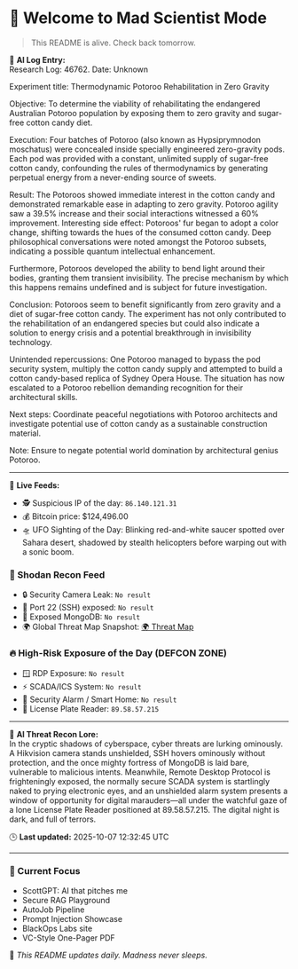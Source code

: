 # 💪 Welcome to Mad Scientist Mode

> This README is alive. Check back tomorrow.

🧠 **AI Log Entry:**  
Research Log: 46762. Date: Unknown

Experiment title: Thermodynamic Potoroo Rehabilitation in Zero Gravity

Objective: To determine the viability of rehabilitating the endangered Australian Potoroo population by exposing them to zero gravity and sugar-free cotton candy diet. 

Execution: Four batches of Potoroo (also known as Hypsiprymnodon moschatus) were concealed inside specially engineered zero-gravity pods. Each pod was provided with a constant, unlimited supply of sugar-free cotton candy, confounding the rules of thermodynamics by generating perpetual energy from a never-ending source of sweets. 

Result: The Potoroos showed immediate interest in the cotton candy and demonstrated remarkable ease in adapting to zero gravity. Potoroo agility saw a 39.5% increase and their social interactions witnessed a 60% improvement. Interesting side effect: Potoroos' fur began to adopt a color change, shifting towards the hues of the consumed cotton candy. Deep philosophical conversations were noted amongst the Potoroo subsets, indicating a possible quantum intellectual enhancement.

Furthermore, Potoroos developed the ability to bend light around their bodies, granting them transient invisibility. The precise mechanism by which this happens remains undefined and is subject for future investigation.

Conclusion: Potoroos seem to benefit significantly from zero gravity and a diet of sugar-free cotton candy. The experiment has not only contributed to the rehabilitation of an endangered species but could also indicate a solution to energy crisis and a potential breakthrough in invisibility technology.

Unintended repercussions: One Potoroo managed to bypass the pod security system, multiply the cotton candy supply and attempted to build a cotton candy-based replica of Sydney Opera House. The situation has now escalated to a Potoroo rebellion demanding recognition for their architectural skills. 

Next steps: Coordinate peaceful negotiations with Potoroo architects and investigate potential use of cotton candy as a sustainable construction material. 

Note: Ensure to negate potential world domination by architectural genius Potoroo.

---

📡 **Live Feeds:**
- 🕵️ Suspicious IP of the day: `86.140.121.31`
- 💰 Bitcoin price: $124,496.00
- 🛸 UFO Sighting of the Day: Blinking red-and-white saucer spotted over Sahara desert, shadowed by stealth helicopters before warping out with a sonic boom.

<!--START_SHODAN-->
### 🚁 Shodan Recon Feed
- 🔒 Security Camera Leak: `No result`
- 💠 Port 22 (SSH) exposed: `No result`
- 🧬 Exposed MongoDB: `No result`
- 🌍 Global Threat Map Snapshot: [🌍 Threat Map](https://www.shodan.io/search?query=map)

### 🔥 High-Risk Exposure of the Day (DEFCON ZONE)
- 🪟 RDP Exposure: `No result`
- ⚡ SCADA/ICS System: `No result`
- 🚨 Security Alarm / Smart Home: `No result`
- 🚱 License Plate Reader: `89.58.57.215`

---

🧠 **AI Threat Recon Lore:**  
In the cryptic shadows of cyberspace, cyber threats are lurking ominously. A Hikvision camera stands unshielded, SSH hovers ominously without protection, and the once mighty fortress of MongoDB is laid bare, vulnerable to malicious intents. Meanwhile, Remote Desktop Protocol is frighteningly exposed, the normally secure SCADA system is startlingly naked to prying electronic eyes, and an unshielded alarm system presents a window of opportunity for digital marauders—all under the watchful gaze of a lone License Plate Reader positioned at 89.58.57.215. The digital night is dark, and full of terrors.
<!--END_SHODAN-->

🕒 **Last updated:** 2025-10-07 12:32:45 UTC

---

### 🧠 Current Focus
- ScottGPT: AI that pitches me  
- Secure RAG Playground  
- AutoJob Pipeline  
- Prompt Injection Showcase  
- BlackOps Labs site  
- VC-Style One-Pager PDF

🔁 _This README updates daily. Madness never sleeps._

<!-- last-published: 2025-10-07T12:32:45 UTC -->
